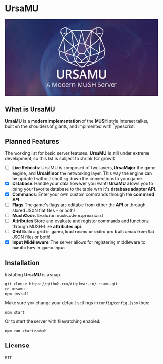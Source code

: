 # UrsaMU

![Repo Cover Image](./ursamu_github_banner.png)

## What is UrsaMU

**UrsaMU** is a **modern implementation** of the **MUSH** style internet talker, built on the shoulders of giants, and impimented with Typescript.

## Planned Features

The working list for basic server features. **UrsaMU** Is still under extreme development, so this list is subject to shrink (Or grow!):

- [ ] **Live Reboots**: UrsaMU is composed of two layers, **UrsaMajor** the game engine, and **UrsaMinor** the networking layer. This way the engine can be updated without shutting down the connections to your game.
- [x] **Database**: Handle your data however you want! **UrsaMU** allows you to bring your favorite database to the table with it's **database adapter API**.
- [x] **Commands**: Enter your own custom commands through the **command API**.
- [ ] **Flags** The game's flags are editable from either the **API** or through stored JSON flat files - or both!
- [ ] **MushCode**: Evaluate mushcode expressions!
- [ ] **Attributes** Store and evaluate and register commands and functions through MUSH-Like **attributes api**.
- [ ] **Grid** Build a grid in-game, load rooms or entire pre-built areas from flat JSON files or both!
- [x] **Input Middleware**: The server allows for registering middleware to handle how in-game input.

## Installation

Installing **UrsaMU** is a snap.

```
git clonse https://github.com/digibear.io/ursamu.git
cd ursamu
npm install
```

Make sure you change your default settings in `config/config.json` then:

```
npm start
```

Or to start the server with filewatching enabled:

```
npm run start:watch
```

## License

`MIT`
